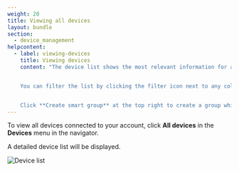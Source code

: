 ```yaml
---
weight: 20
title: Viewing all devices
layout: bundle
section:
  - device_management
helpcontent:
  - label: viewing-devices
    title: Viewing devices
    content: "The device list shows the most relevant information for all devices connected to your account. The columns shown in the device list may be customized to your needs, see the *User guide* for details.


    You can filter the list by clicking the filter icon next to any column and providing filter options. For a full-text search, click the **Search** button at the top right and enter a search term.


    Click **Create smart group** at the top right to create a group which is built based on the filter criteria. This type of group can be used, for example, for bulk upgrades of devices of a certain type to a new software or firmware version."
---
```


To view all devices connected to your account, click **All devices** in the **Devices** menu in the navigator.

A detailed device list will be displayed.

![Device list](/images/users-guide/DeviceManagement/devmgmt-devices-alldevices.png)
